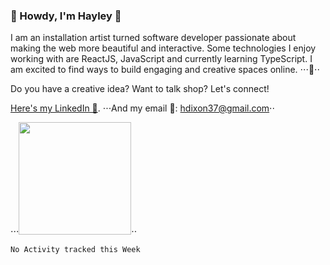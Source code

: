 ### 🤠 Howdy, I'm Hayley 🤠

I am an installation artist turned software developer passionate about making the web more beautiful and interactive. Some technologies I enjoy working with are ReactJS, JavaScript and currently learning TypeScript. I am excited to find ways to build engaging and creative spaces online. 
⋅⋅⋅🔮⋅⋅

Do you have a creative idea? Want to talk shop? Let's connect!

  [Here's my LinkedIn 🧬](https://www.linkedin.com/in/hayley-dixon/). 
⋅⋅⋅And my email 💌: [hdixon37@gmail.com](hdixon37@gmail.com)⋅⋅

⋅⋅⋅<img height="180em" src="https://github-readme-stats.vercel.app/api?username=hheyhhay&theme=cobalt&show_icons=true&hide_border=true&&count_private=true&include_all_commits=true" />⋅⋅
<!-- [![Top Langs](https://github-readme-stats.vercel.app/api/top-langs/?username=hheyhhay)](https://github.com/anuraghazra/github-readme-stats)
[![Top Langs](https://github-readme-stats.vercel.app/api/top-langs/?username=hheyhhay&layout=compact)](https://github.com/hheyhhay/github-readme-stats) -->
<!-- [![Top Langs](https://github-readme-stats.vercel.app/api/top-langs/?username=anuraghazra)](https://github.com/hheyhhay/github-readme-stats) -->


<!--START_SECTION:waka-->
```text
No Activity tracked this Week
```
<!--END_SECTION:waka-->

<!--
**hheyhhay/hheyhhay** is a ✨ _special_ ✨ repository because its `README.md` (this file) appears on your GitHub profile.

Here are some ideas to get you started:

- 🔭 I’m currently working on ...
- 🌱 I’m currently learning ...
- 👯 I’m looking to collaborate on ...
- 🤔 I’m looking for help with ...
- 💬 Ask me about ...
- 📫 How to reach me: ...
- 😄 Pronouns: ...
- ⚡ Fun fact: ...
-->
